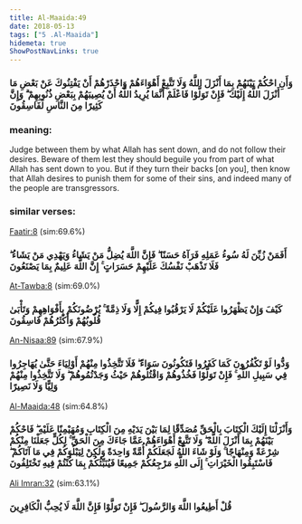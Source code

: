```yaml
---
title: Al-Maaida:49
date: 2018-05-13
tags: ["5 .Al-Maaida"]
hidemeta: true 
ShowPostNavLinks: true 
---
```

### وَأَنِ احْكُمْ بَيْنَهُمْ بِمَا أَنْزَلَ اللَّهُ وَلَا تَتَّبِعْ أَهْوَاءَهُمْ وَاحْذَرْهُمْ أَنْ يَفْتِنُوكَ عَنْ بَعْضِ مَا أَنْزَلَ اللَّهُ إِلَيْكَ ۖ فَإِنْ تَوَلَّوْا فَاعْلَمْ أَنَّمَا يُرِيدُ اللَّهُ أَنْ يُصِيبَهُمْ بِبَعْضِ ذُنُوبِهِمْ ۗ وَإِنَّ كَثِيرًا مِنَ النَّاسِ لَفَاسِقُونَ
### meaning: 
Judge between them by what Allah has sent down, and do not follow their desires. Beware of them lest they should beguile you from part of what Allah has sent down to you. But if they turn their backs [on you], then know that Allah desires to punish them for some of their sins, and indeed many of the people are transgressors.
### similar verses: 

[Faatir:8](/35/8) (sim:69.6%)

### أَفَمَنْ زُيِّنَ لَهُ سُوءُ عَمَلِهِ فَرَآهُ حَسَنًا ۖ فَإِنَّ اللَّهَ يُضِلُّ مَنْ يَشَاءُ وَيَهْدِي مَنْ يَشَاءُ ۖ فَلَا تَذْهَبْ نَفْسُكَ عَلَيْهِمْ حَسَرَاتٍ ۚ إِنَّ اللَّهَ عَلِيمٌ بِمَا يَصْنَعُونَ

[At-Tawba:8](/9/8) (sim:69.0%)

### كَيْفَ وَإِنْ يَظْهَرُوا عَلَيْكُمْ لَا يَرْقُبُوا فِيكُمْ إِلًّا وَلَا ذِمَّةً ۚ يُرْضُونَكُمْ بِأَفْوَاهِهِمْ وَتَأْبَىٰ قُلُوبُهُمْ وَأَكْثَرُهُمْ فَاسِقُونَ

[An-Nisaa:89](/4/89) (sim:67.9%)

### وَدُّوا لَوْ تَكْفُرُونَ كَمَا كَفَرُوا فَتَكُونُونَ سَوَاءً ۖ فَلَا تَتَّخِذُوا مِنْهُمْ أَوْلِيَاءَ حَتَّىٰ يُهَاجِرُوا فِي سَبِيلِ اللَّهِ ۚ فَإِنْ تَوَلَّوْا فَخُذُوهُمْ وَاقْتُلُوهُمْ حَيْثُ وَجَدْتُمُوهُمْ ۖ وَلَا تَتَّخِذُوا مِنْهُمْ وَلِيًّا وَلَا نَصِيرًا

[Al-Maaida:48](/5/48) (sim:64.8%)

### وَأَنْزَلْنَا إِلَيْكَ الْكِتَابَ بِالْحَقِّ مُصَدِّقًا لِمَا بَيْنَ يَدَيْهِ مِنَ الْكِتَابِ وَمُهَيْمِنًا عَلَيْهِ ۖ فَاحْكُمْ بَيْنَهُمْ بِمَا أَنْزَلَ اللَّهُ ۖ وَلَا تَتَّبِعْ أَهْوَاءَهُمْ عَمَّا جَاءَكَ مِنَ الْحَقِّ ۚ لِكُلٍّ جَعَلْنَا مِنْكُمْ شِرْعَةً وَمِنْهَاجًا ۚ وَلَوْ شَاءَ اللَّهُ لَجَعَلَكُمْ أُمَّةً وَاحِدَةً وَلَٰكِنْ لِيَبْلُوَكُمْ فِي مَا آتَاكُمْ ۖ فَاسْتَبِقُوا الْخَيْرَاتِ ۚ إِلَى اللَّهِ مَرْجِعُكُمْ جَمِيعًا فَيُنَبِّئُكُمْ بِمَا كُنْتُمْ فِيهِ تَخْتَلِفُونَ

[Ali Imran:32](/3/32) (sim:63.1%)

### قُلْ أَطِيعُوا اللَّهَ وَالرَّسُولَ ۖ فَإِنْ تَوَلَّوْا فَإِنَّ اللَّهَ لَا يُحِبُّ الْكَافِرِينَ
